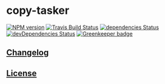 # copy-tasker

[![NPM version](https://img.shields.io/npm/v/copy-tasker.svg)](https://www.npmjs.org/package/copy-tasker)
[![Travis Build Status](https://img.shields.io/travis/itgalaxy/copy-tasker/master.svg?label=build)](https://travis-ci.org/itgalaxy/copy-tasker)
[![dependencies Status](https://david-dm.org/itgalaxy/copy-tasker/status.svg)](https://david-dm.org/itgalaxy/copy-tasker)
[![devDependencies Status](https://david-dm.org/itgalaxy/copy-tasker/dev-status.svg)](https://david-dm.org/itgalaxy/copy-tasker?type=dev)
[![Greenkeeper badge](https://badges.greenkeeper.io/itgalaxy/copy-tasker.svg)](https://greenkeeper.io)

## [Changelog](CHANGELOG.md)

## [License](LICENSE)
